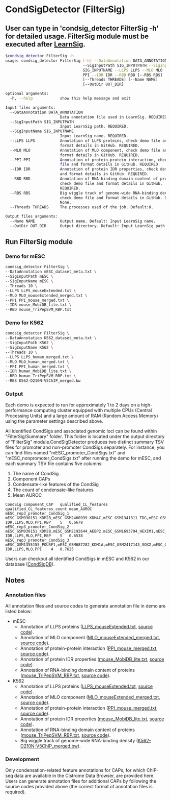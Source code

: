 # CondSigDetector (FilterSig)



## User can type in 'condsig_detector FilterSig -h' for detailed usage. FilterSig module must be executed after [LearnSig](../LearnSig/README.md).

``` bash
$condsig_detector FilterSig -h
usage: condsig_detector FilterSig [-h] --DataAnnotation DATA_ANNOTATION
                                  --SigInputPath SIG_INPUTPATH --SigInputName
                                  SIG_INPUTNAME --LLPS LLPS --MLO MLO --PPI
                                  PPI --IDR IDR --RBD RBD [--RBS RBS]
                                  [--Threads THREADS] [--Name NAME]
                                  [--OutDir OUT_DIR]

optional arguments:
  -h, --help            show this help message and exit

Input files arguments:
  --DataAnnotation DATA_ANNOTATION
                        Data annotation file used in LearnSig. REQUIRED.
  --SigInputPath SIG_INPUTPATH
                        Input LearnSig path. REQUIRED.
  --SigInputName SIG_INPUTNAME
                        Input LearnSig name. REQUIRED.
  --LLPS LLPS           Annotation of LLPS proteins, check demo file and
                        format details in GitHub. REQUIRED.
  --MLO MLO             Annotation of MLO component, check demo file and
                        format details in GitHub. REQUIRED.
  --PPI PPI             Annotation of protein-protein interaction, check demo
                        file and format details in GitHub. REQUIRED.
  --IDR IDR             Annotation of protein IDR properties, check demo file
                        and format details in GitHub. REQUIRED.
  --RBD RBD             Annotation of RNA-binding domain content of proteins,
                        check demo file and format details in GitHub.
                        REQUIRED.
  --RBS RBS             Big wiggle track of genome-wide RNA-binding density,
                        check demo file and format details in GitHub. Default:
                        None.
  --Threads THREADS     The processes used of the job. Default:8.

Output files arguments:
  --Name NAME           Output name. Default: Input LearnSig name.
  --OutDir OUT_DIR      Output directory. Default: Input LearnSig path.

```

## Run FilterSig module

### Demo for mESC
```bash
condsig_detector FilterSig \
--DataAnnotation mESC_dataset_meta.txt \
--SigInputPath mESC \
--SigInputName mESC \
--Threads 10 \
--LLPS LLPS_mouseExtended.txt \
--MLO MLO_mouseExtended_merged.txt \
--PPI PPI_mouse_merged.txt \
--IDR mouse_MobiDB_lite.txt \
--RBD mouse_TriPepSVM_RBP.txt
```

### Demo for K562
```bash
condsig_detector FilterSig \
--DataAnnotation K562_dataset_meta.txt \
--SigInputPath K562 \
--SigInputName K562 \
--Threads 10 \
--LLPS LLPS_human_merged.txt \
--MLO MLO_human_merged.txt \
--PPI PPI_human_merged.txt \
--IDR human_MobiDB_lite.txt \
--RBD human_TriPepSVM_RBP.txt \
--RBS K562-D210N-V5ChIP_merged.bw
```

### Output
Each demo is expected to run for approximately 1 to 2 days on a high-performance computing cluster equipped with multiple CPUs (Central Processing Units) and a large amount of RAM (Random Access Memory) using the parameter settings described above. 

All identified CondSigs and associated genomic loci can be found within "FilterSig/Summary" folder. This folder is located under the output directory of "FilterSig" module.CondSigDetector produces two distinct summary TSV files for promoter and non-promoter CondSigs separately. For instance, you can find files named "mESC_promoter_CondSigs.txt" and "mESC_nonpromoter_CondSigs.txt" after running the demo for mESC, and each summary TSV file contains five columns:
  1. The name of CondSig
  2. Component CAPs
  3. Condensate-like features of the CondSig
  4. The count of condensate-like features
  5. Mean AUROC

```
CondSig	component_CAP	qualified_CL_features	qualified_CL_features_count	mean_AUROC
mESC_rep3_promoter_CondSig_1	mESC_GSM930151_KDM2B,mESC_GSM2460999_KDM4C,mESC_GSM1341311_TDG,mESC_GSM1603269_RXRA,mESC_GSM3196078_TET2	IDR,LLPS,MLO,PPI,RBP	5	0.6678
mESC_rep3_promoter_CondSig_2	mESC_GSM930151_KDM2B,mESC_GSM2192644_AEBP2,mESC_GSM1693794_HEXIM1,mESC_GSM2460999_KDM4C,mESC_GSM651192_DPY30,mESC_GSM1372576_ATRX,mESC_GSM2142337_FAM60A,mESC_GSM1399511_SUZ12	IDR,LLPS,MLO,PPI,RBP	5	0.6538
mESC_rep3_promoter_CondSig_3	mESC_GSM1355155_POU5F1,mESC_GSM687282_KDM1A,mESC_GSM2417143_SOX2,mESC_GSM1563242_RAD23B,mESC_GSM2123560_NANOG,mESC_GSM1208218_KLF5,mESC_GSM2588408_KMT2D,mESC_GSM1258240_ASH2L	IDR,LLPS,MLO,PPI	4	0.7625
```

Users can checkout all identified CondSigs in mESC and K562 in our database ([CondSigDB](https://compbio-zhanglab.org/CondSigDB/index.html)).

## Notes

### Annotation files
All annotation files and source codes to generate annotation file in demo are listed below:
* mESC
  * Annotation of LLPS proteins ([LLPS_mouseExtended.txt](https://compbio-zhanglab.org/CondSigDB/data/GitHub/LLPS_mouseExtended.txt), [source code](../../example/generate_LLPS_annotation.ipynb)).
  * Annotation of MLO component ([MLO_mouseExtended_merged.txt](https://compbio-zhanglab.org/CondSigDB/data/GitHub/MLO_mouseExtended_merged.txt), [source code](../../example/generate_MLO_annotation.ipynb)).
  * Annotation of protein-protein interaction ([PPI_mouse_merged.txt](https://compbio-zhanglab.org/CondSigDB/data/GitHub/PPI_mouse_merged.txt), [source code](../../example/generate_PPI_annotation.ipynb)).
  * Annotation of protein IDR properties ([mouse_MobiDB_lite.txt](https://compbio-zhanglab.org/CondSigDB/data/GitHub/mouse_MobiDB_lite.txt), [source code](../../example/generate_IDR_annotation.ipynb)).
  * Annotation of RNA-binding domain content of proteins ([mouse_TriPepSVM_RBP.txt](https://compbio-zhanglab.org/CondSigDB/data/GitHub/mouse_TriPepSVM_RBP.txt), [source code](../../example/generate_RBP_annotation.ipynb)).
* K562
  * Annotation of LLPS proteins ([LLPS_mouseExtended.txt](https://compbio-zhanglab.org/CondSigDB/data/GitHub/LLPS_mouseExtended.txt), [source code](../../example/generate_LLPS_annotation.ipynb)).
  * Annotation of MLO component ([MLO_mouseExtended_merged.txt](https://compbio-zhanglab.org/CondSigDB/data/GitHub/MLO_mouseExtended_merged.txt), [source code](../../example/generate_MLO_annotation.ipynb)).
  * Annotation of protein-protein interaction ([PPI_mouse_merged.txt](https://compbio-zhanglab.org/CondSigDB/data/GitHub/PPI_mouse_merged.txt), [source code](../../example/generate_PPI_annotation.ipynb)).
  * Annotation of protein IDR properties ([mouse_MobiDB_lite.txt](https://compbio-zhanglab.org/CondSigDB/data/GitHub/mouse_MobiDB_lite.txt), [source code](../../example/generate_IDR_annotation.ipynb)).
  * Annotation of RNA-binding domain content of proteins ([mouse_TriPepSVM_RBP.txt](https://compbio-zhanglab.org/CondSigDB/data/GitHub/mouse_TriPepSVM_RBP.txt), [source code](../../example/generate_RBP_annotation.ipynb)).
  * Big wiggle track of genome-wide RNA-binding density ([K562-D210N-V5ChIP_merged.bw](https://compbio-zhanglab.org/CondSigDB/data/GitHub/K562-D210N-V5ChIP_merged.bw)).

### Development
Only condensation-related feature annotations for CAPs, for which ChIP-seq data are available in the Cistrome Data Browser, are provided here. Users can generate annotation files for additional CAPs by following the source codes provided above (the correct format of annotation files is required).